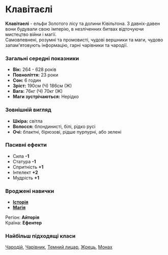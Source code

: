 # Клавітаєлі

**Клавітаелі** - ельфи Золотого лісу та долини Ківільтона. З давніх-давен вони будували свою імперію, в незліченних битвах відточуючи мистецтво війни і магії.<br />
Самовпевнені, розумні та промовисті, чудові вершники та маги, чудово запам'ятовують інформацію, гарні чарівники та чародії.

### Загальні середні показники
  - **Вік:** 264 - 628 років
  - **Повноліття:** 23 роки
  - **Сон:** 6 годин
  - **Зріст:** 190см (Ч) 186см (Ж)
  - **Вага:** 76кг (Ч) 70кг (Ж)
  - **Маги зустрічаються:** Нерідко

### Зовнішній вигляд
  - **Шкіра:** світла
  - **Волосся:** блондинисті, білі, рідко русі
  - **Очі:** блактні, бірюзові, рідше пурпурні, або зелені

### Пасивні ефекти
  - Сила **-1**
  - Статура **-1**
  - Спритність **+1**
  - Інтелект **+2**
  - Мудрість **+1**

### Вроджені навички
  - [**Історія**](/docs/characters/using.md#history)
  - [**Магія**](/docs/characters/using.md#magic)

Регіон: **Айторія**<br />
Країна: **Ефентер**

### Найбільш підходящі класи

[Чародій](/docs/classes/mage), [Чарівник](/docs/classes/wizard), [Темний лицар](/docs/classes/dark-knight), [Жрець](/docs/classes/priest), [Монах](/docs/classes/monk)